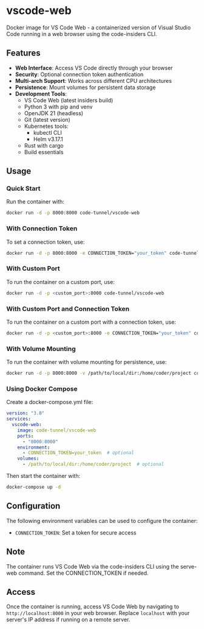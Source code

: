 # vscode-web
Docker image for VS Code Web - a containerized version of Visual Studio Code running in a web browser using the code-insiders CLI.

## Features

- **Web Interface**: Access VS Code directly through your browser
- **Security**: Optional connection token authentication
- **Multi-arch Support**: Works across different CPU architectures
- **Persistence**: Mount volumes for persistent data storage
- **Development Tools**:
  - VS Code Web (latest insiders build)
  - Python 3 with pip and venv
  - OpenJDK 21 (headless)
  - Git (latest version)
  - Kubernetes tools:
    - kubectl CLI
    - Helm v3.17.1
  - Rust with cargo
  - Build essentials

## Usage

### Quick Start
Run the container with:
```bash
docker run -d -p 8000:8000 code-tunnel/vscode-web
```

### With Connection Token
To set a connection token, use:
```bash
docker run -d -p 8000:8000 -e CONNECTION_TOKEN="your_token" code-tunnel/vscode-web
```

### With Custom Port
To run the container on a custom port, use:
```bash
docker run -d -p <custom_port>:8000 code-tunnel/vscode-web
```

### With Custom Port and Connection Token
To run the container on a custom port with a connection token, use:
```bash
docker run -d -p <custom_port>:8000 -e CONNECTION_TOKEN="your_token" code-tunnel/vscode-web
```

### With Volume Mounting
To run the container with volume mounting for persistence, use:
```bash
docker run -d -p 8000:8000 -v /path/to/local/dir:/home/coder/project code-tunnel/vscode-web
```

### Using Docker Compose
Create a docker-compose.yml file:
```yaml
version: "3.8"
services:
  vscode-web:
    image: code-tunnel/vscode-web
    ports:
      - "8000:8000"
    environment:
      - CONNECTION_TOKEN=your_token  # optional
    volumes:
      - /path/to/local/dir:/home/coder/project  # optional
```
Then start the container with:
```bash
docker-compose up -d
```

## Configuration
The following environment variables can be used to configure the container:

- `CONNECTION_TOKEN`: Set a token for secure access

## Note
The container runs VS Code Web via the code-insiders CLI using the serve-web command. Set the CONNECTION_TOKEN if needed.

## Access
Once the container is running, access VS Code Web by navigating to `http://localhost:8000` in your web browser. Replace `localhost` with your server's IP address if running on a remote server.
